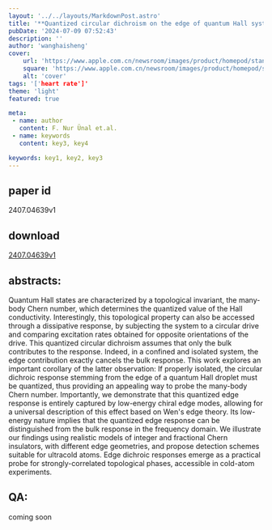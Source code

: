 ```yaml
---
layout: '../../layouts/MarkdownPost.astro'
title: '**Quantized circular dichroism on the edge of quantum Hall systems The manybody Chern number as seen from the edge**'
pubDate: '2024-07-09 07:52:43'
description: ''
author: 'wanghaisheng'
cover:
    url: 'https://www.apple.com.cn/newsroom/images/product/homepod/standard/Apple-HomePod-hero-230118_big.jpg.large_2x.jpg'
    square: 'https://www.apple.com.cn/newsroom/images/product/homepod/standard/Apple-HomePod-hero-230118_big.jpg.large_2x.jpg'
    alt: 'cover'
tags: '['heart rate']' 
theme: 'light'
featured: true

meta:
 - name: author
   content: F. Nur Ünal et.al.
 - name: keywords
   content: key3, key4

keywords: key1, key2, key3
---
```


## paper id
2407.04639v1
## download
[2407.04639v1](http://arxiv.org/abs/2407.04639v1)
## abstracts:
Quantum Hall states are characterized by a topological invariant, the many-body Chern number, which determines the quantized value of the Hall conductivity. Interestingly, this topological property can also be accessed through a dissipative response, by subjecting the system to a circular drive and comparing excitation rates obtained for opposite orientations of the drive. This quantized circular dichroism assumes that only the bulk contributes to the response. Indeed, in a confined and isolated system, the edge contribution exactly cancels the bulk response. This work explores an important corollary of the latter observation: If properly isolated, the circular dichroic response stemming from the edge of a quantum Hall droplet must be quantized, thus providing an appealing way to probe the many-body Chern number. Importantly, we demonstrate that this quantized edge response is entirely captured by low-energy chiral edge modes, allowing for a universal description of this effect based on Wen's edge theory. Its low-energy nature implies that the quantized edge response can be distinguished from the bulk response in the frequency domain. We illustrate our findings using realistic models of integer and fractional Chern insulators, with different edge geometries, and propose detection schemes suitable for ultracold atoms. Edge dichroic responses emerge as a practical probe for strongly-correlated topological phases, accessible in cold-atom experiments.
## QA:
coming soon
